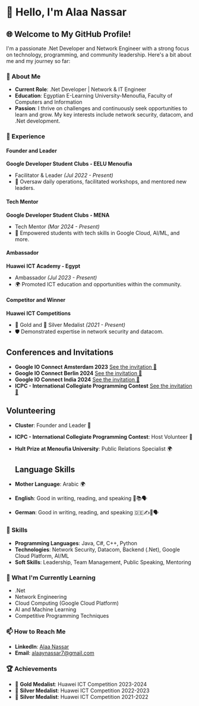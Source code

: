 
# 👋 Hello, I'm Alaa Nassar

## 🌐 Welcome to My GitHub Profile!

I'm a passionate .Net Developer and Network Engineer with a strong focus on technology, programming, and community leadership. Here's a bit about me and my journey so far:

### 🚀 About Me
- **Current Role**: .Net Developer | Network & IT Engineer
- **Education**: Egyptian E-Learning University-Menoufia, Faculty of Computers and Information
- **Passion**: I thrive on challenges and continuously seek opportunities to learn and grow. My key interests include network security, datacom, and .Net development.

### 💼 Experience

#### Founder and Leader
**Google Developer Student Clubs - EELU Menoufia**
- Facilitator & Leader *(Jul 2022 - Present)*
- 🚀 Oversaw daily operations, facilitated workshops, and mentored new leaders.

#### Tech Mentor
**Google Developer Student Clubs - MENA**
- Tech Mentor *(Mar 2024 - Present)*
- 🌟 Empowered students with tech skills in Google Cloud, AI/ML, and more.

#### Ambassador
**Huawei ICT Academy - Egypt**
- Ambassador *(Jul 2023 - Present)*
- 🌍 Promoted ICT education and opportunities within the community.

#### Competitor and Winner
**Huawei ICT Competitions**
- 🥇 Gold and 🥈 Silver Medalist *(2021 - Present)*
- 🛡️ Demonstrated expertise in network security and datacom.
  
## Conferences and Invitations
- **Google IO Connect Amsterdam 2023** [See the invitation 🎉](https://drive.google.com/file/d/12n5AyWMoNhvWBx8zVOfYmMS-x-MCVRay)
- **Google IO Connect Berlin 2024** [See the invitation 🎉](https://drive.google.com/file/d/12daestFIGwkX0TECBGigbexqw9gJ4GJE)
- **Google IO Connect India 2024** [See the invitation 🎉](link_to_invitation)
- **ICPC - International Collegiate Programming Contest** [See the invitation 🎉](https://drive.google.com/file/d/13qrCp3NzznUpBwfz7mvPeO9ppBEVnN5d/view?usp=drive_link)

## Volunteering
- **Cluster**: Founder and Leader 🚀
- **ICPC - International Collegiate Programming Contest**: Host Volunteer 🌟
- **Hult Prize at Menoufia University**: Public Relations Specialist 🌍

  ## Language Skills
- **Mother Language**: Arabic 🌍
- **English**: Good in writing, reading, and speaking 📝📚🗣️
- **German**: Good in writing, reading, and speaking 🇩🇪✍️📖🗣️

### 🔧 Skills
- **Programming Languages**: Java, C#, C++, Python 
- **Technologies**: Network Security, Datacom, Backend (.Net), Google Cloud Platform, AI/ML
- **Soft Skills**: Leadership, Team Management, Public Speaking, Mentoring

### 🌱 What I'm Currently Learning
- .Net
- Network Engineering
- Cloud Computing (Google Cloud Platform)
- AI and Machine Learning
- Competitive Programming Techniques

### 📫 How to Reach Me
- **LinkedIn**: [Alaa Nassar](https://www.linkedin.com/in/alaaynassar7)
- **Email**: alaaynassar7@gmail.com

### 🏆 Achievements
- 🥇 **Gold Medalist**: Huawei ICT Competition 2023-2024
- 🥈 **Silver Medalist**: Huawei ICT Competition 2022-2023
- 🥈 **Silver Medalist**: Huawei ICT Competition 2021-2022
